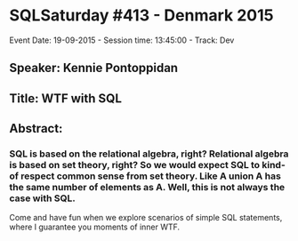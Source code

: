 # SQLSaturday #413 - Denmark 2015
Event Date: 19-09-2015 - Session time: 13:45:00 - Track: Dev
## Speaker: Kennie Pontoppidan
## Title: WTF with SQL
## Abstract:
### SQL is based on the relational  algebra, right? Relational algebra is based on set theory, right? So we would expect SQL to  kind-of respect common sense from set theory. Like A union A has the same number of elements as A. Well, this is not always the case with SQL.

Come and have fun when we explore scenarios of simple SQL statements, where I guarantee you moments of inner WTF. 
